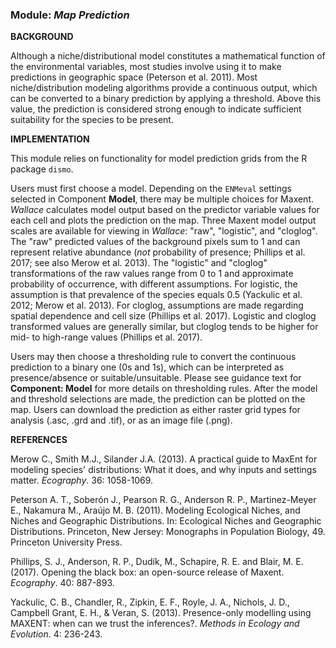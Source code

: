 ### **Module:** ***Map Prediction*** 

**BACKGROUND**  

Although a niche/distributional model constitutes a mathematical function of the environmental variables, most studies involve using it to make predictions in geographic space (Peterson et al. 2011). Most niche/distribution modeling algorithms provide a continuous output, which can be converted to a binary prediction by applying a threshold. Above this value, the prediction is considered strong enough to indicate sufficient suitability for the species to be present.

**IMPLEMENTATION** 

This module relies on functionality for model prediction grids from the R package `dismo`.

Users must first choose a model. Depending on the `ENMeval` settings selected in Component **Model**, there may be multiple choices for Maxent. *Wallace* calculates model output based on the predictor variable values for each cell and plots the prediction on the map. Three Maxent model output scales are available for viewing in *Wallace*: "raw", "logistic", and "cloglog". The "raw" predicted values of the background pixels sum to 1 and can represent relative abundance (*not* probability of presence; Phillips et al. 2017; see also Merow et al. 2013). The "logistic" and "cloglog" transformations of the raw values range from 0 to 1 and approximate probability of occurrence, with different assumptions. For logistic, the assumption is that prevalence of the species equals 0.5 (Yackulic et al. 2012; Merow et al. 2013). For cloglog, assumptions are made regarding spatial dependence and cell size (Phillips et al. 2017). Logistic and cloglog transformed values are generally similar, but cloglog tends to be higher for mid- to high-range values (Phillips et al. 2017).

Users may then choose a thresholding rule to convert the continuous prediction to a binary one (0s and 1s), which can be interpreted as presence/absence or suitable/unsuitable. Please see guidance text for **Component: Model** for more details on thresholding rules. After the model and threshold selections are made, the prediction can be plotted on the map. Users can download the prediction as either raster grid types for analysis (.asc, .grd and .tif), or as an image file (.png).

**REFERENCES**

Merow C., Smith M.J., Silander J.A. (2013). A practical guide to MaxEnt for modeling species' distributions: What it does, and why inputs and settings matter. *Ecography*. 36: 1058-1069.

Peterson A. T., Soberón J., Pearson R. G., Anderson R. P., Martinez-Meyer E., Nakamura M., Araújo M. B. (2011). Modeling Ecological Niches, and Niches and Geographic Distributions. In: Ecological Niches and Geographic Distributions. Princeton, New Jersey: Monographs in Population Biology, 49. Princeton University Press.

Phillips, S. J., Anderson, R. P., Dudík, M., Schapire, R. E. and Blair, M. E. (2017). Opening the black box: an open-source release of Maxent. *Ecography*. 40: 887-893.

Yackulic, C. B., Chandler, R., Zipkin, E. F., Royle, J. A., Nichols, J. D., Campbell Grant, E. H., & Veran, S. (2013). Presence-only modelling using MAXENT: when can we trust the inferences?. *Methods in Ecology and Evolution*. 4: 236-243.
